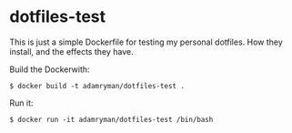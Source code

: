 # dotfiles-test

This is just a simple Dockerfile for testing my personal dotfiles. How they install, and the effects they have.

Build the Dockerwith:

```
$ docker build -t adamryman/dotfiles-test .
```

Run it:

```
$ docker run -it adamryman/dotfiles-test /bin/bash
```
